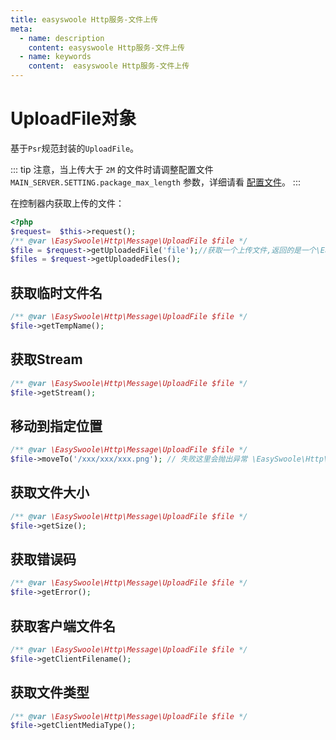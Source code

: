 ```yaml
---
title: easyswoole Http服务-文件上传
meta:
  - name: description
    content: easyswoole Http服务-文件上传
  - name: keywords
    content:  easyswoole Http服务-文件上传
---
```


# UploadFile对象

基于`Psr`规范封装的`UploadFile`。

::: tip
  注意，当上传大于 `2M` 的文件时请调整配置文件 `MAIN_SERVER.SETTING.package_max_length` 参数，详细请看 [配置文件](/QuickStart/config.md)。
:::

在控制器内获取上传的文件：

```php
<?php
$request=  $this->request();
/** @var \EasySwoole\Http\Message\UploadFile $file */
$file = $request->getUploadedFile('file');//获取一个上传文件,返回的是一个\EasySwoole\Http\Message\UploadFile的对象
$files = $request->getUploadedFiles();
```

## 获取临时文件名

```php
/** @var \EasySwoole\Http\Message\UploadFile $file */
$file->getTempName();
```

## 获取Stream

```php
/** @var \EasySwoole\Http\Message\UploadFile $file */
$file->getStream();
```

## 移动到指定位置

```php
/** @var \EasySwoole\Http\Message\UploadFile $file */
$file->moveTo('/xxx/xxx/xxx.png'); // 失败这里会抛出异常 \EasySwoole\Http\Exception\FileException
```

## 获取文件大小

```php
/** @var \EasySwoole\Http\Message\UploadFile $file */
$file->getSize();
```

## 获取错误码

```php
/** @var \EasySwoole\Http\Message\UploadFile $file */
$file->getError();
```

## 获取客户端文件名

```php
/** @var \EasySwoole\Http\Message\UploadFile $file */
$file->getClientFilename();
```

## 获取文件类型

```php
/** @var \EasySwoole\Http\Message\UploadFile $file */
$file->getClientMediaType();
```
